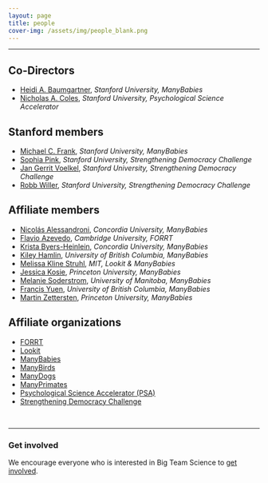 ```yaml
---
layout: page
title: people
cover-img: /assets/img/people_blank.png
---
```



***

## Co-Directors
* [Heidi A. Baumgartner](https://profiles.stanford.edu/heidi-baumgartner), *Stanford University, ManyBabies*
* [Nicholas A. Coles](https://hai.stanford.edu/people/nicholas-coles), *Stanford University, Psychological Science Accelerator*

## Stanford members
* [Michael C. Frank](https://web.stanford.edu/~mcfrank/), *Stanford University, ManyBabies*
* [Sophia Pink](http://www.sophiapink.com), *Stanford University, Strengthening Democracy Challenge*
* [Jan Gerrit Voelkel](https://sociology.stanford.edu/people/jan-gerrit-voelkel), *Stanford University, Strengthening Democracy Challenge*
* [Robb Willer](https://sociology.stanford.edu/people/robb-willer), *Stanford University, Strengthening Democracy Challenge*

## Affiliate members
* [Nicolás Alessandroni](http://infantresearch.ca/team), *Concordia University, ManyBabies*
* [Flavio Azevedo](http://flavioazevedo.com/about), *Cambridge University, FORRT*
* [Krista Byers-Heinlein](https://www.concordia.ca/artsci/psychology/faculty.html?fpid=krista-byers-heinlein), *Concordia University, ManyBabies*
* [Kiley Hamlin](https://psych.ubc.ca/profile/kiley-hamlin/), *University of British Columbia, ManyBabies*
* [Melissa Kline Struhl](http://www.melissaklinestruhl.com), *MIT, Lookit & ManyBabies*
* [Jessica Kosie](https://jkosie.github.io), *Princeton University, ManyBabies*
* [Melanie Soderstrom](https://home.cc.umanitoba.ca/~soderstr/), *University of Manitoba, ManyBabies*
* [Francis Yuen](https://cic.psych.ubc.ca/), *University of British Columbia, ManyBabies*
* [Martin Zettersten](https://mzettersten.github.io), *Princeton University, ManyBabies*


## Affiliate organizations
* [FORRT](https://forrt.org/)
* [Lookit](https://lookit.mit.edu)
* [ManyBabies](manybabies.github.io)
* [ManyBirds](http://themanybirds.com)
* [ManyDogs](https://manydogsproject.github.io)
* [ManyPrimates](https://manyprimates.github.io)
* [Psychological Science Accelerator (PSA)](https://psysciacc.org)
* [Strengthening Democracy Challenge](https://www.strengtheningdemocracychallenge.org)
<br>

***


### Get involved
We encourage everyone who is interested in Big Team Science to [get involved]({{site.baseurl}}/get_involved/).


